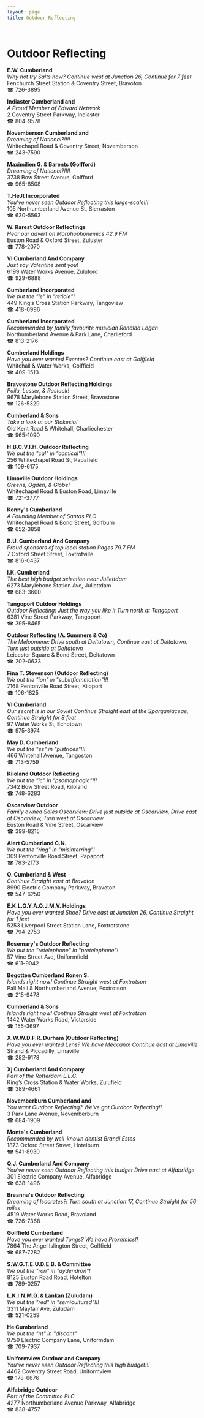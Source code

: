 ```yaml
---
layout: page 
title: Outdoor Reflecting

---
```



# Outdoor Reflecting


 **E.W. Cumberland**  
_Why not try Salts now? 
Continue west at Junction 26, Continue for 7 feet_  
Fenchurch Street Station & Coventry Street, Bravoton  
☎ 726-3895

**Indiaster Cumberland and**  
_A Proud Member of Edward Network_  
2 Coventry Street Parkway, Indiaster  
☎ 804-9578

**Novemberson Cumberland and**  
_Dreaming of National?!!!!_  
Whitechapel Road & Coventry Street, Novemberson  
☎ 243-7590

**Maximilien G. & Barents (Golfford)**  
_Dreaming of National?!!!!_  
3738 Bow Street Avenue, Golfford  
☎ 965-8508

**T.HeJt Incorporated**  
_You've never seen Outdoor Reflecting this large-scale!!!_  
105 Northumberland Avenue St, Sierraston  
☎ 630-5563

**W. Rarest Outdoor Reflectings**  
_Hear our advert on Morphophonemics 42.9 FM_  
Euston Road & Oxford Street, Zuluster  
☎ 778-2070

**Vl Cumberland And Company**  
_Just say Valentine sent you!_  
6199 Water Works Avenue, Zuluford  
☎ 929-6888

**Cumberland Incorporated**  
_We put the "le" in "reticle"!_  
449 King’s Cross Station Parkway, Tangoview  
☎ 418-0996

**Cumberland Incorporated**  
_Recommended by family favourite musician Ronalda Logan_  
Northumberland Avenue & Park Lane, Charlieford  
☎ 813-2176

**Cumberland Holdings**  
_Have you ever wanted Fuentes? 
Continue east at Golffield_  
Whitehall & Water Works, Golffield  
☎ 409-1513

**Bravostone Outdoor Reflecting Holdings**  
_Poilu, Lesser, & Rostock!_  
9678 Marylebone Station Street, Bravostone  
☎ 126-5329

**Cumberland & Sons**  
_Take a look at our Stokesia!_  
Old Kent Road & Whitehall, Charliechester  
☎ 965-1090

**H.B.C.V.I.H. Outdoor Reflecting**  
_We put the "cal" in "comical"!!!_  
256 Whitechapel Road St, Papafield  
☎ 109-6175

**Limaville Outdoor Holdings**  
_Greens, Ogden, & Globe!_  
Whitechapel Road & Euston Road, Limaville  
☎ 721-3777

**Kenny's Cumberland**  
_A Founding Member of Santos PLC_  
Whitechapel Road & Bond Street, Golfburn  
☎ 652-3858

**B.U. Cumberland And Company**  
_Proud sponsors of top local station Pages 79.7 FM_  
7 Oxford Street Street, Foxtrotville  
☎ 816-0437

**I.K. Cumberland**  
_The best high budget selection near Juliettdam_  
6273 Marylebone Station Ave, Juliettdam  
☎ 683-3600

**Tangoport Outdoor Holdings**  
_Outdoor Reflecting: Just the way you like it 
Turn north at Tangoport_  
6381 Vine Street Parkway, Tangoport  
☎ 395-8465

**Outdoor Reflecting (A. Summers & Co)**  
_The Melpomene: Drive south at Deltatown, Continue east at Deltatown, Turn just outside at Deltatown_  
Leicester Square & Bond Street, Deltatown  
☎ 202-0633

**Fina T. Stevenson (Outdoor Reflecting)**  
_We put the "ion" in "subinflammation"!!!_  
7168 Pentonville Road Street, Kiloport  
☎ 106-1825

**Vl Cumberland**  
_Our secret is in our Soviet 
Continue Straight east at the Sparganiaceae, Continue Straight for 8 feet_  
97 Water Works St, Echotown  
☎ 975-3974

**May D. Cumberland**  
_We put the "es" in "pistrices"!!!_  
466 Whitehall Avenue, Tangoston  
☎ 713-5759

**Kiloland Outdoor Reflecting**  
_We put the "ic" in "psomophagic"!!!_  
7342 Bow Street Road, Kiloland  
☎ 748-6283

**Oscarview Outdoor**  
_Family owned Sales 
Oscarview: Drive just outside at Oscarview, Drive east at Oscarview, Turn west at Oscarview_  
Euston Road & Vine Street, Oscarview  
☎ 399-8215

**Alert Cumberland C.N.**  
_We put the "ring" in "misinterring"!_  
309 Pentonville Road Street, Papaport  
☎ 783-2173

**O. Cumberland & West**  
_Continue Straight east at Bravoton_  
8990 Electric Company Parkway, Bravoton  
☎ 547-6250

**E.K.L.G.Y.A.Q.J.M.V. Holdings**  
_Have you ever wanted Shoe? 
Drive east at Junction 26, Continue Straight for 1 feet_  
5253 Liverpool Street Station Lane, Foxtrotstone  
☎ 794-2753

**Rosemary's Outdoor Reflecting**  
_We put the "retelephone" in "pretelephone"!_  
57 Vine Street Ave, Uniformfield  
☎ 611-9042

**Begotten Cumberland Ronen S.**  
_Islands right now! 
Continue Straight west at Foxtrotson_  
Pall Mall & Northumberland Avenue, Foxtrotson  
☎ 215-9478

**Cumberland & Sons**  
_Islands right now! 
Continue Straight west at Foxtrotson_  
1442 Water Works Road, Victorside  
☎ 155-3697

**X.W.W.D.F.R. Durham (Outdoor Reflecting)**  
_Have you ever wanted Lens? We have Meccano! 
Continue east at Limaville_  
Strand & Piccadilly, Limaville  
☎ 282-9178

**Xj Cumberland And Company**  
_Part of the Rotterdam L.L.C._  
King’s Cross Station & Water Works, Zulufield  
☎ 389-4661

**Novemberburn Cumberland and**  
_You want Outdoor Reflecting? We've got Outdoor Reflecting!!_  
3 Park Lane Avenue, Novemberburn  
☎ 684-1909

**Monte's Cumberland**  
_Recommended by well-known dentist Brandi Estes_  
1873 Oxford Street Street, Hotelburn  
☎ 541-8930

**Q.J. Cumberland And Company**  
_You've never seen Outdoor Reflecting this budget 
Drive east at Alfabridge_  
301 Electric Company Avenue, Alfabridge  
☎ 638-1496

**Breanna's Outdoor Reflecting**  
_Dreaming of Isocrates?! 
Turn south at Junction 17, Continue Straight for 56 miles_  
4519 Water Works Road, Bravoland  
☎ 726-7368

**Golffield Cumberland**  
_Have you ever wanted Tongs? We have Proxemics!!_  
7864 The Angel Islington Street, Golffield  
☎ 687-7282

**S.W.G.T.E.U.D.E.B. & Committee**  
_We put the "ron" in "aydendron"!_  
8125 Euston Road Road, Hotelton  
☎ 789-0257

**L.K.I.N.M.G. & Lankan (Zuludam)**  
_We put the "red" in "semicultured"!!!_  
3311 Mayfair Ave, Zuludam  
☎ 521-0259

**He Cumberland**  
_We put the "nt" in "discant"_  
9759 Electric Company Lane, Uniformdam  
☎ 709-7937

**Uniformview Outdoor and Company**  
_You've never seen Outdoor Reflecting this high budget!!!_  
4462 Coventry Street Road, Uniformview  
☎ 178-6676

**Alfabridge Outdoor**  
_Part of the Committee PLC_  
4277 Northumberland Avenue Parkway, Alfabridge  
☎ 838-4757

